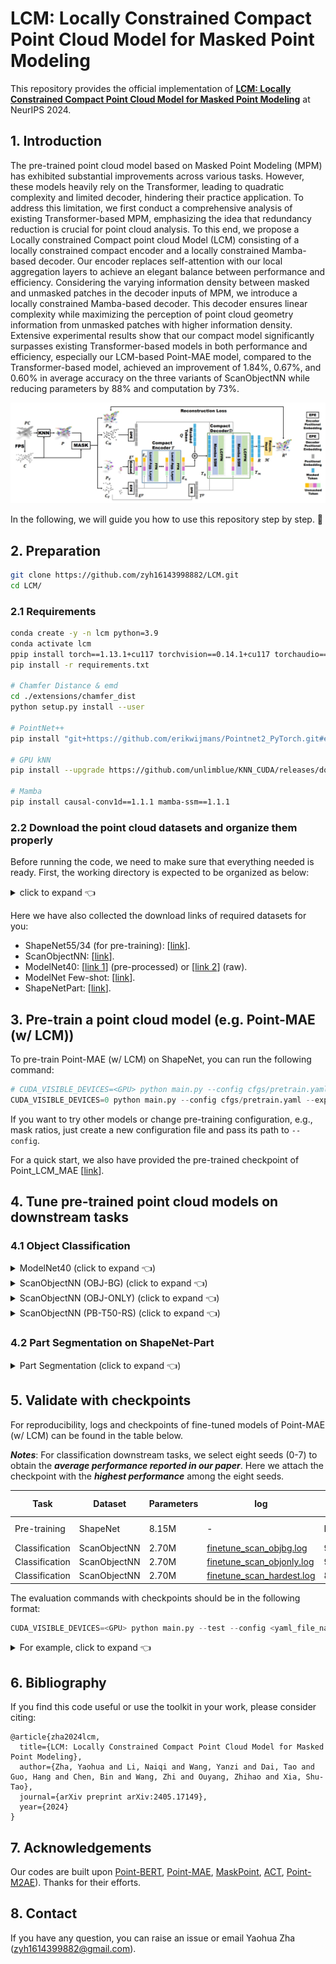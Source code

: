 # LCM: Locally Constrained Compact Point Cloud Model for Masked Point Modeling

This repository provides the official implementation of [**LCM: Locally Constrained Compact Point Cloud
Model for Masked Point Modeling**](https://arxiv.org/abs/2405.17149) at NeurIPS 2024.




## 1. Introduction

The pre-trained point cloud model based on Masked Point Modeling (MPM) has exhibited substantial improvements across various tasks. However, these models heavily rely on the Transformer, leading to quadratic complexity and limited decoder, hindering their practice application. To address this limitation, we first conduct a comprehensive analysis of existing Transformer-based MPM, emphasizing the idea that redundancy reduction is crucial for point cloud analysis. To this end, we propose a Locally constrained Compact point cloud Model (LCM) consisting of a locally constrained compact encoder and a locally constrained Mamba-based decoder. Our encoder replaces self-attention with our local aggregation layers to achieve an elegant balance between performance and efficiency. Considering the varying information density between masked and unmasked patches in the decoder inputs of MPM, we introduce a locally constrained Mamba-based decoder. This decoder ensures linear complexity while maximizing the perception of point cloud geometry information from unmasked patches with higher information density. Extensive experimental results show that our compact model significantly surpasses existing Transformer-based models in both performance and efficiency, especially our LCM-based Point-MAE model, compared to the Transformer-based model, achieved an improvement of 1.84%, 0.67%, and 0.60% in average accuracy on the three variants of ScanObjectNN while reducing parameters by 88% and computation by 73%.

![img.png](figure/framework.png)

In the following, we will guide you how to use this repository step by step. 🤗

## 2. Preparation
```bash
git clone https://github.com/zyh16143998882/LCM.git
cd LCM/
```
### 2.1 Requirements

```bash
conda create -y -n lcm python=3.9
conda activate lcm
ppip install torch==1.13.1+cu117 torchvision==0.14.1+cu117 torchaudio==0.13.1 --extra-index-url https://download.pytorch.org/whl/cu117
pip install -r requirements.txt

# Chamfer Distance & emd
cd ./extensions/chamfer_dist
python setup.py install --user

# PointNet++
pip install "git+https://github.com/erikwijmans/Pointnet2_PyTorch.git#egg=pointnet2_ops&subdirectory=pointnet2_ops_lib"

# GPU kNN
pip install --upgrade https://github.com/unlimblue/KNN_CUDA/releases/download/0.2/KNN_CUDA-0.2-py3-none-any.whl

# Mamba
pip install causal-conv1d==1.1.1 mamba-ssm==1.1.1
```

### 2.2 Download the point cloud datasets and organize them properly
Before running the code, we need to make sure that everything needed is ready. 
First, the working directory is expected to be organized as below:

<details><summary>click to expand 👈</summary>

```
LCM/
├── cfgs/
├── data/
│   ├── ModelNet/ # ModelNet40
│   │   └── modelnet40_normal_resampled/
│   │       ├── modelnet40_shape_names.txt
│   │       ├── modelnet40_train.txt
│   │       ├── modelnet40_test.txt
│   │       ├── modelnet40_train_8192pts_fps.dat
│   │       └── modelnet40_test_8192pts_fps.dat
│   ├── ModelNetFewshot/ # ModelNet Few-shot
│   │   ├── 5way10shot/
│   │   │   ├── 0.pkl
│   │   │   ├── ...
│   │   │   └── 9.pkl
│   │   ├── 5way20shot/
│   │   │   ├── ...
│   │   │   ...
│   │   ├── 10way10shot/
│   │   │   ├── ...
│   │   │   ...
│   │   └── 10way20shot/
│   │       ├── ...
│   │       ...
│   ├── ScanObjectNN/ # ScanObjectNN
│   │   ├── main_split/
│   │   │   ├── training_objectdataset_augmentedrot_scale75.h5
│   │   │   ├── test_objectdataset_augmentedrot_scale75.h5
│   │   │   ├── training_objectdataset.h5
│   │   │   └── test_objectdataset.h5
│   │   └── main_split_nobg/
│   │       ├── training_objectdataset.h5
│   │       └── test_objectdataset.h5
│   ├── ShapeNet55-34/ # ShapeNet55/34
│   │   ├── shapenet_pc/
│   │   │   ├── 02691156-1a04e3eab45ca15dd86060f189eb133.npy
│   │   │   ├── 02691156-1a6ad7a24bb89733f412783097373bdc.npy
│   │   │   ├── ...
│   │   │   ...
│   │   └── ShapeNet-55/
│   │       ├── train.txt
│   │       └── test.txt
│   └── shapenetcore_partanno_segmentation_benchmark_v0_normal/ # ShapeNetPart
│       ├── 02691156/
│       │   ├── 1a04e3eab45ca15dd86060f189eb133.txt
│       │   ├── ...
│       │   ...
│       │── ...
│       │── train_test_split/
│       └── synsetoffset2category.txt
├── datasets/
├── ...
...
```
</details>

Here we have also collected the download links of required datasets for you:
- ShapeNet55/34 (for pre-training): [[link](https://github.com/lulutang0608/Point-BERT/blob/49e2c7407d351ce8fe65764bbddd5d9c0e0a4c52/DATASET.md)].
- ScanObjectNN: [[link](https://hkust-vgd.github.io/scanobjectnn/)].
- ModelNet40: [[link 1](https://github.com/lulutang0608/Point-BERT/blob/49e2c7407d351ce8fe65764bbddd5d9c0e0a4c52/DATASET.md)] (pre-processed) or [[link 2](https://modelnet.cs.princeton.edu/)] (raw).
- ModelNet Few-shot: [[link](https://github.com/lulutang0608/Point-BERT/blob/49e2c7407d351ce8fe65764bbddd5d9c0e0a4c52/DATASET.md)].
- ShapeNetPart: [[link](https://shapenet.cs.stanford.edu/media/shapenetcore_partanno_segmentation_benchmark_v0_normal.zip)].



## 3. Pre-train a point cloud model (e.g. Point-MAE (w/ LCM))
To pre-train Point-MAE (w/ LCM) on ShapeNet, you can run the following command: 

```python
# CUDA_VISIBLE_DEVICES=<GPU> python main.py --config cfgs/pretrain.yaml --exp_name <output_file_name>
CUDA_VISIBLE_DEVICES=0 python main.py --config cfgs/pretrain.yaml --exp_name pretrain_lcm
```
If you want to try other models or change pre-training configuration, e.g., mask ratios, just create a new configuration file and pass its path to `--config`.

For a quick start, we also have provided the pre-trained checkpoint of Point_LCM_MAE [[link](https://drive.google.com/drive/folders/1q0A-yXC1fmKKg38fbaqIxM79lvXpj4AO?usp=drive_link)].

## 4. Tune pre-trained point cloud models on downstream tasks


### 4.1 Object Classification

<details><summary>ModelNet40 (click to expand 👈)</summary>

```python
# CUDA_VISIBLE_DEVICES=<GPU> python main.py --config cfgs/finetune_modelnet.yaml --finetune_model --exp_name <output_file_name> --ckpts <path/to/pre-trained/model>
CUDA_VISIBLE_DEVICES=0 python main.py --config cfgs/finetune_modelnet.yaml --ckpts ./ckpts/pretrained/lcm_mae.pth --finetune_model --exp_name modelnet_lcm

# further enable voting mechanism
CUDA_VISIBLE_DEVICES=0 python main.py --config cfgs/finetune_modelnet.yaml --test --vote --exp_name modelnet_lcm_vote --ckpts ./experiments/finetune_modelnet/cfgs/modelnet_lcm/ckpt-best.pth
```
</details>

<details><summary>ScanObjectNN (OBJ-BG) (click to expand 👈)</summary>

```python
# CUDA_VISIBLE_DEVICES=<GPU> python main.py --config cfgs/finetune_scan_objbg.yaml --finetune_model --exp_name <output_file_name> --ckpts <path/to/pre-trained/model>
CUDA_VISIBLE_DEVICES=0 python main.py --config cfgs/finetune_scan_objbg.yaml --ckpts ./ckpts/pretrained/lcm_mae.pth --finetune_model --exp_name bg_lcm
```
</details>

<details><summary>ScanObjectNN (OBJ-ONLY) (click to expand 👈)</summary>

```python
# CUDA_VISIBLE_DEVICES=<GPU> python main.py --config cfgs/finetune_scan_objonly.yaml --finetune_model --exp_name <output_file_name> --ckpts <path/to/pre-trained/model>
CUDA_VISIBLE_DEVICES=0 python main.py --config cfgs/finetune_scan_objonly.yaml --ckpts ./ckpts/pretrained/lcm_mae.pth --finetune_model --exp_name only_lcm
```
</details>

<details><summary>ScanObjectNN (PB-T50-RS) (click to expand 👈)</summary>

```python
# CUDA_VISIBLE_DEVICES=<GPU> python main.py --config cfgs/finetune_scan_hardest.yaml --finetune_model --exp_name <output_file_name> --ckpts <path/to/pre-trained/model>
CUDA_VISIBLE_DEVICES=0 python main.py --config cfgs/finetune_scan_hardest.yaml --ckpts ./ckpts/pretrained/lcm_mae.pth --finetune_model --exp_name hard_lcm
```
</details>



### 4.2 Part Segmentation on ShapeNet-Part

<details><summary>Part Segmentation (click to expand 👈)</summary>

```python
cd segmentation

# CUDA_VISIBLE_DEVICES=<GPU> python main.py --model Point_LCM_SEG --ckpts <path/to/pre-trained/model> --log_dir path/to/data --batch_size 16
CUDA_VISIBLE_DEVICES=0 python main.py --model Point_LCM_SEG --ckpts ../ckpts/pretrained/lcm_mae.pth --log_dir seg --batch_size 16 
```
</details>


## 5. Validate with checkpoints
For reproducibility, logs and checkpoints of fine-tuned models of Point-MAE (w/ LCM) can be found in the table below.

***Notes***: For classification downstream tasks, we select eight seeds (0-7) to obtain the ***average performance reported in our paper***. Here we attach the checkpoint with the ***highest performance*** among the eight seeds.


| Task              | Dataset           | Parameters            | log                                                                                                                   | Acc.       | Checkpoints Download                                                                                     |
|-------------------|-------------------|-----------------------|-----------------------------------------------------------------------------------------------------------------------|------------|----------------------------------------------------------------------------------------------------------|
| Pre-training      | ShapeNet          | 8.15M                 | -                                                                                                                     | N.A.       | [Point-MAE (w/ LCM)](https://drive.google.com/file/d/1d3dV-5uPUzSfSWwDkYwRJtOFZG7M3z1s/view?usp=drive_link)          |
| Classification    | ScanObjectNN      | 2.70M                 | [finetune_scan_objbg.log](https://drive.google.com/file/d/1gxlORd8rvx05BlIvmBajoMm3Myyw7zIQ/view?usp=drive_link)        | 95.18%     | [OBJ-BG](https://drive.google.com/file/d/15OUuk6DU_pgdGPxpQRdAocVyW2Bm3S0S/view?usp=drive_link)          |
| Classification    | ScanObjectNN      | 2.70M                 | [finetune_scan_objonly.log](https://drive.google.com/file/d/1H_mvU0ss3Mtv5XBP8LGR6A2rpKph1-90/view?usp=drive_link)   | 93.12%     | [OBJ-ONLY](https://drive.google.com/file/d/1udQtbVb4cQnF1uhuctiKF4H79nHFdej1/view?usp=drive_link)          |
| Classification    | ScanObjectNN      | 2.70M                 | [finetune_scan_hardest.log](https://drive.google.com/file/d/1llzRd0lmUY-LtcKYnG1xoZwM1XY1sElt/view?usp=drive_link)   | 89.35%     | [PB-T50-RS](https://drive.google.com/file/d/16e-XAV2lN0QV8mNp0zOMdtIAeohAi4DA/view?usp=drive_link)        |






The evaluation commands with checkpoints should be in the following format:
```python
CUDA_VISIBLE_DEVICES=<GPU> python main.py --test --config <yaml_file_name> --exp_name <output_file_name> --ckpts <path/to/ckpt>
```

<details><summary>For example, click to expand 👈</summary>

```python
# object classification on ScanObjectNN (PB-T50-RS)
CUDA_VISIBLE_DEVICES=0 python main.py --config cfgs/finetune_scan_hardest.yaml --ckpts ./ckpts/hardest/ckpt-best.pth --test --exp_name hard_test

# object classification on ScanObjectNN (OBJ-BG)
CUDA_VISIBLE_DEVICES=0 python main.py --config cfgs/finetune_scan_objbg.yaml --ckpts ./ckpts/bg/ckpt-best.pth --test --exp_name bg_test

# object classification on ScanObjectNN (OBJ-ONLY)
CUDA_VISIBLE_DEVICES=0 python main.py --config cfgs/finetune_scan_objonly.yaml --ckpts ./ckpts/only/ckpt-best.pth --test --exp_name only_test
```
</details>


## 6. Bibliography

If you find this code useful or use the toolkit in your work, please consider citing:

```
@article{zha2024lcm,
  title={LCM: Locally Constrained Compact Point Cloud Model for Masked Point Modeling},
  author={Zha, Yaohua and Li, Naiqi and Wang, Yanzi and Dai, Tao and Guo, Hang and Chen, Bin and Wang, Zhi and Ouyang, Zhihao and Xia, Shu-Tao},
  journal={arXiv preprint arXiv:2405.17149},
  year={2024}
}
```

## 7. Acknowledgements

Our codes are built upon [Point-BERT](https://github.com/Julie-tang00/Point-BERT), [Point-MAE](https://github.com/Pang-Yatian/Point-MAE), [MaskPoint](https://github.com/WisconsinAIVision/MaskPoint), [ACT](https://github.com/RunpeiDong/ACT), [Point-M2AE](https://github.com/ZrrSkywalker/Point-M2AE)). Thanks for their efforts.

## 8. Contact
If you have any question, you can raise an issue or email Yaohua Zha (zyh1614399882@gmail.com).